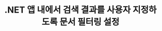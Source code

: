 ---
############################# Static ############################
layout: "auto-gen-gist"
draft: false
path: "ko/search/net/filters/xlam/"
otherformats: PDF DOC DOT DOCX DOCM DOTX DOTM TXT ODT OTT RTF XLS XLT XLSX XLSM XLSB XLTX XLTM XLA ODS OTS CSV TSV XML PPT PPS POT PPTX PPTM POTX POTM PPSX PPSM ODP PST OST EML EMLX MSG ONE ZIP XHTML MHTML MD CHM EPUB  FB2 

############################# Head ############################
head_title: ".NET 앱에서 문서 필터링을 설정하여 검색 결과 사용자 지정"
head_description: "GroupDocs.Search .NET API를 사용하면 소프트웨어 개발자가 XLAM 문서 문서를 검색하고 .NET 앱에서 문서 필터링을 적용하여 검색 결과를 사용자 지정할 수 있습니다."

############################# Header ############################
title: ".NET 앱 내에서 검색 결과를 사용자 지정하도록 문서 필터링 설정"
description: "GroupDocs.Search .NET API는 소프트웨어 전문가가 문서 검색 기능을 추가하고 .NET 앱 내부에 문서 필터링을 적용하여 검색 결과를 사용자 지정할 수 있도록 도와줍니다."

######################### Download Button #######################
button:
    enable: true

############################# About ############################
about:
    enable: true
    title: ".NET을 통해 검색 결과에 문서 필터링을 적용하는 방법은 무엇입니까?"
    content: |
      필터링은 사용자가 기능을 검사하고 처리할 수 있는 매우 유용한 기술입니다. 문서 필터링은 사용자에게 결과를 탐색하고 원하는 것을 쉽게 찾을 수 있는 방법을 제공합니다. 또한 사용자에게 특정 섹션이나 특정 문서 유형으로 검색을 제한할 수 있는 권한을 제공합니다. GroupDocs.Search for .NET은 소프트웨어 개발자가 텍스트 검색 및 인덱싱을 수행할 수 있는 응용 프로그램을 빌드할 수 있도록 하는 기능이 풍부한 고성능 문서 검색 API입니다. PDF, HTML, Outlook 이메일, Microsoft Office Word, Excel 워크시트, PowerPoint 프레젠테이션, Outlook MSG, PST 등과 같은 가장 널리 사용되는 문서 형식을 지원합니다. API는 검색 결과에 대한 문서 파일링 설정을 완벽하게 지원합니다. 여러 종류의 파일러를 사용하여 파일 경로 필터, 파일 확장자 필터, 속성 필터 등과 같은 검색 결과를 사용자 정의할 수 있습니다. 부울 연산자 AND, OR & NOT 등을 사용하여 검색 문서 필터를 결합하는 것도 가능합니다.

############################# content ############################
steps:
    enable: true
    block:
    - title_left: ".NET을 통해 XLAM 문서 검색에서 문서 필터 설정"
      content_left: |
       GroupDocs.Search .NET API는 소프트웨어 개발자가 .NET 응용 프로그램 내부에 검색 기능을 추가하는 데 도움이 됩니다. 다음 .NET 코드 예제는 몇 줄의 코드로 다양한 종류의 문서를 검색할 때 문서 필터를 적용하는 방법을 보여줍니다.

      title_right: "XLAM 문서 검색 시 문서 필터 적용"
      content_right: |
       * 먼저 인덱스 폴더 및 문서 폴더의 경로를 지정해야 합니다.
       * [Index](https://apireference.groupdocs.com/search/net/groupdocs.search/index/constructors/2) 클래스의 인스턴스를 호출하여 지정된 폴더에 인덱스 생성
       * [Search](https://apireference.groupdocs.com/search/net/groupdocs.search/index/methods/search) 메서드를 호출하여 지정된 폴더에서 문서 인덱싱
       * 검색 옵션 객체 생성 [SearchOptions](https://apireference.groupdocs.com/search/net/groupdocs.search.options/searchoptions)
       * [SearchDocumentFilter](https://apireference.groupdocs.com/search/net/groupdocs.search.options/searchoptions/properties/searchdocumentfilter)를 호출하여 문서 필터 설정
       * 검색 시작 및 검색 결과 표시
        
      gisthash: "77cafabe4e9c9256217b4326e26a59d0"
      gistfile: "set_document_filter_in_search_dotnet.cs"

    - title_left: ".NET을 통해 검색 문서 필터를 결합하는 방법"
      content_left: |
       .NET용 GroupDocs.Search를 사용하면 소프트웨어 프로그래머가 검색하는 동안 검색 문서 필터를 결합하여 C# .NET 응용 프로그램 내에서 검색한 결과로 반환되어야 하는 문서를 제어할 수 있습니다. 다음 .NET 코드 예제에서는 C# 응용 프로그램 내에서 부울 연산자 AND, OR, NOT 등을 사용하여 검색 문서 필터를 결합하는 방법을 보여줍니다.

      title_right: "XLAM 파일 검색에서 검색 문서 필터 결합"
      content_right: |
       * 먼저 인덱스 폴더 및 문서 폴더의 경로를 지정해야 합니다.
       * 전체 경로에 'Einstein'이라는 단어가 있는 모든 FB2 및 EPUB 문서를 반환하는 AND 복합 필터 만들기
       * [SearchDocumentFilter](https://apireference.groupdocs.com/search/net/groupdocs.search.options/searchoptions/properties/searchdocumentfilter)를 호출하여 filter1 생성
       * [SearchDocumentFilter](https://apireference.groupdocs.com/search/net/groupdocs.search.options/searchoptions/properties/searchdocumentfilter)를 호출하여 filter2 생성
       * [andFilter](https://apireference.groupdocs.com/search/net/groupdocs.search.options/searchdocumentfilter/methods/createand) 메소드를 호출하여 필터 결합
       * 전체 경로에 Einstein이라는 단어가 포함된 모든 DOC, DOCX, PDF 및 모든 문서를 반환하는 OR 복합 필터 만들기
       * [SearchDocumentFilter](https://apireference.groupdocs.com/search/net/groupdocs.search.options/searchoptions/properties/searchdocumentfilter)를 호출하여 filter3 생성
       * [SearchDocumentFilter](https://apireference.groupdocs.com/search/net/groupdocs.search.options/searchoptions/properties/searchdocumentfilter)를 호출하여 filter4 생성
       * [orFilter](https://apireference.groupdocs.com/search/net/groupdocs.search.options/searchdocumentfilter/methods/createor) 메소드를 호출하여 필터 결합
       * TXT 문서를 제외한 모든 발견된 문서를 반환하는 필터 만들기
       * [SearchDocumentFilter](https://apireference.groupdocs.com/search/net/groupdocs.search.options/searchoptions/properties/searchdocumentfilter)를 호출하여 filter4 생성
       * [notFilter](https://apireference.groupdocs.com/search/net/groupdocs.search.options/searchdocumentfilter/methods/createnot) 메서드를 호출하여 필터링하지 않음 적용

      gisthash: "db4efe513cbd34925231be10a992f23c"
      gistfile: "combine_document_filter_in_search_dotnet.cs"
      
    - title_left: "시스템 요구 사항"
      content_left: |
       GroupDocs.Search for .NET은 모든 주요 플랫폼 및 운영 체제에서 지원됩니다. 전체 시스템 요구 사항 가이드를 보려면 아래 코드를 실행하기 전에 [시스템 요구 사항](https://docs.groupdocs.com/search/net/system-requirements/)을 방문하십시오. 다음 전제 조건이 컴퓨터에 설치되어 있는지 확인하십시오. 체계:
         * 운영 체제: 마이크로소프트 윈도우, 리눅스, 맥OS
         * 개발 환경: Visual Studio, Xamarin, MonoDevelop 등
         * 프레임워크: .NET Framework, .NET Standard, .NET Core, Mono
         * 최신 버전의 GroupDocs.Search for .NET API를 [NuGet](https://www.nuget.org/packages/GroupDocs.search/)에서 가져옵니다.
        
      title_right: "GroupDocs.Search 를 사용하는 이유"
      content_right: |
        * 메모리와 디스크에서 검색 인덱스 생성.
        * 파일, 스트림 또는 구조에서 인덱싱하는 기능.
        * 암호로 보호된 문서 색인 생성 지원.
        * 여러 인덱스 병합 지원.
        * 검색 인덱싱 중에 문서를 필터링합니다.
        * 검색 중 맞춤법 검사 지원.
        * 혼합 문자가 완전히 지원됩니다.
        * 다양한 검색 유형을 하나의 검색어로 결합합니다.
        * 간단한 단어 및 정규식 검색 지원
        * 검색 쿼리에서 별칭 대체를 완벽하게 지원합니다.

demos:
    enable: true


more_formats:
    enable: true


back_to_top:
    enable: true
---